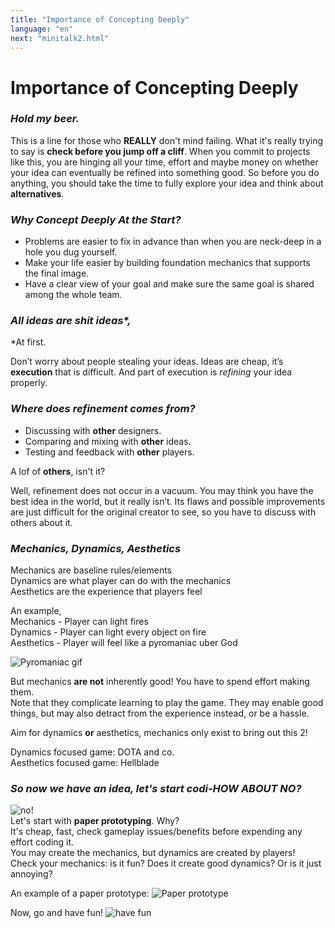 ```yaml
---
title: "Importance of Concepting Deeply"
language: "en"
next: "minitalk2.html"
---
```

# Importance of Concepting Deeply

### _Hold my beer._
This is a line for those who **REALLY** don't mind failing.
What it's really trying to say is **check before you jump off a cliff**. When you commit to projects like this, you are hinging all your time, effort and maybe money on whether your idea can eventually be refined into something good. So before you do anything, you should take the time to fully explore your idea and think about **alternatives**.

### _Why Concept Deeply At the Start?_
- Problems are easier to fix in advance than when you are neck-deep in a hole you dug yourself.
- Make your life easier by building foundation mechanics that supports the final image.
- Have a clear view of your goal and make sure the same goal is shared among the whole team.

### _All ideas are shit ideas*,_
*At first.

Don’t worry about people stealing your ideas. Ideas are cheap, it’s **execution** that is difficult. And part of execution is *refining* your idea properly.

### _Where does refinement comes from?_
- Discussing with **other** designers.
- Comparing and mixing with **other** ideas.
- Testing and feedback with **other** players.

A lof of **others**, isn't it?

Well, refinement does not occur in a vacuum. You may think you have the best idea in the world, but it really isn’t. Its flaws and possible improvements are just difficult for the original creator to see, so you have to discuss with others about it.

### _Mechanics, Dynamics, Aesthetics_
Mechanics are baseline rules/elements  
Dynamics are what player can do with the mechanics  
Aesthetics are the experience that players feel

An example,  
Mechanics - Player can light fires  
Dynamics - Player can light every object on fire  
Aesthetics - Player will feel like a pyromaniac uber God

![Pyromaniac gif](https://i.gifer.com/80uG.gif "Pyromaniac")

But mechanics **are not** inherently good! You have to spend effort making them.  
Note that they complicate learning to play the game. They may enable good things, but may also detract from the experience instead, or be a hassle.

Aim for dynamics **or** aesthetics, mechanics only exist to bring out this 2!

Dynamics focused game: DOTA and co.  
Aesthetics focused game: Hellblade

### _So now we have an idea, let's start codi-HOW ABOUT NO?_
![no!](https://media.giphy.com/media/84U5XbAPpNKxy/giphy.gif)  
Let's start with **paper prototyping**.
Why?  
It's cheap, fast, check gameplay issues/benefits before expending any effort coding it.  
You may create the mechanics, but dynamics are created by players!  
Check your mechanics: is it fun?  Does it create good dynamics? Or is it just annoying?

An example of a paper prototype:
![Paper prototype](https://media.indiedb.com/cache/images/games/1/15/14163/thumb_620x2000/prototype.jpg "Paper prototype example")

Now, go and have fun!
![have fun](https://media2.giphy.com/media/WqMHxDCpBQAyMnbvEn/giphy.gif)